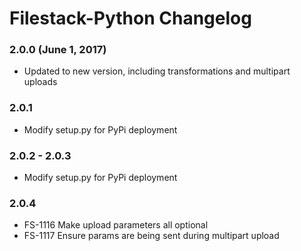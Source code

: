 # Filestack-Python Changelog

### 2.0.0 (June 1, 2017)
- Updated to new version, including transformations and multipart uploads

### 2.0.1
- Modify setup.py for PyPi deployment

### 2.0.2 - 2.0.3
- Modify setup.py for PyPi deployment

### 2.0.4
- FS-1116 Make upload parameters all optional
- FS-1117 Ensure params are being sent during multipart upload

